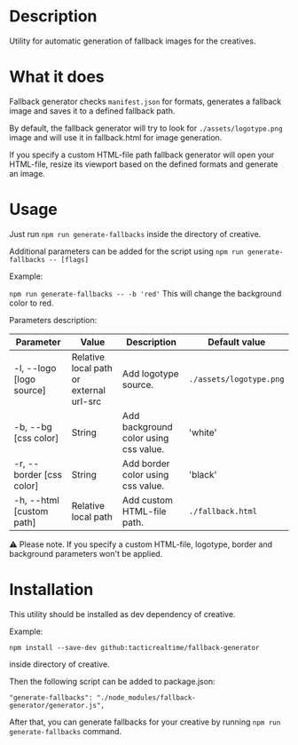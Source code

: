 # Description

Utility for automatic generation of fallback images for the creatives.

# What it does

Fallback generator checks `manifest.json` for formats, generates a fallback image and saves it to a defined fallback path.

By default, the fallback generator will try to look for `./assets/logotype.png` image and will use it in fallback.html for image generation.

If you specify a custom HTML-file path fallback generator will open your HTML-file, resize its viewport based on the defined formats and generate an image.

# Usage

Just run `npm run generate-fallbacks` inside the directory of creative.

Additional parameters can be added for the script using `npm run generate-fallbacks -- [flags]`

Example:

`npm run generate-fallbacks -- -b 'red'` This will change the background color to red.

Parameters description:

Parameter | Value | Description | Default value
--- | --- | --- | ---
-l, --logo [logo source] | Relative local path or  external url-src | Add logotype source. | `./assets/logotype.png`
-b, --bg [css color] | String | Add background color using css value. | 'white'
-r, --border [css color] | String | Add border color using css value. | 'black'
-h, --html [custom path] | Relative local path | Add custom HTML-file path. | `./fallback.html`

:warning: Please note. If you specify a custom HTML-file, logotype, border and background parameters won't be applied.

# Installation

This utility should be installed as dev dependency of creative.

Example:

`npm install --save-dev github:tacticrealtime/fallback-generator`

inside directory of creative.

Then the following script can be added to package.json:
```
"generate-fallbacks": "./node_modules/fallback-generator/generator.js",
```
After that, you can generate fallbacks for your creative by running `npm run generate-fallbacks` command.
